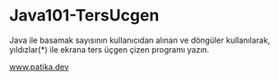# Java101-TersUcgen


Java ile basamak sayısının kullanıcıdan alınan ve döngüler kullanılarak, yıldızlar(*) ile ekrana ters üçgen çizen programı yazın.



www.patika.dev

